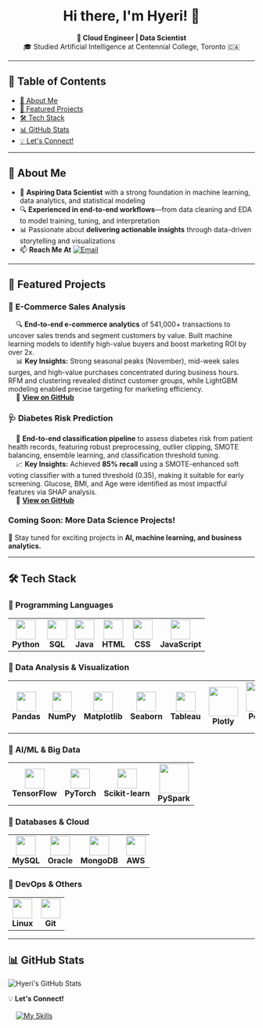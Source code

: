 <!-- GitHub Profile README -->

<h1 align="center">Hi there, I'm Hyeri! 👋</h1>

<p align="center">
  <b>🚀 Cloud Engineer | Data Scientist</b><br>
  🎓 Studied Artificial Intelligence at Centennial College, Toronto 🇨🇦
</p>

---

## 📖 Table of Contents
- [📌 About Me](#about-me)
- [📂 Featured Projects](#featured-projects)
- [🛠️ Tech Stack](#tech-stack)
- [📊 GitHub Stats](#github-stats)
- [💡 Let's Connect!](#lets-connect)

---

## <a name="about-me"></a>📌 About Me
- 🧠 **Aspiring Data Scientist** with a strong foundation in machine learning, data analytics, and statistical modeling  
- 🔍 **Experienced in end-to-end workflows**—from data cleaning and EDA to model training, tuning, and interpretation
- 📊 Passionate about **delivering actionable insights** through data-driven storytelling and visualizations
- 📫 **Reach Me At** [![Email](https://img.shields.io/badge/Email-hyeri5524%40gmail.com-blue?style=flat-square&logo=gmail)](mailto:hyeri5524@gmail.com)

---

## <a name="featured-projects"></a>📂 Featured Projects
### 🛒 **E-Commerce Sales Analysis**
&nbsp;&nbsp;&nbsp;&nbsp;🔍 **End-to-end e-commerce analytics** of 541,000+ transactions to uncover sales trends and segment customers by value. Built machine learning models to identify high-value buyers and boost marketing ROI by over 2x.   
&nbsp;&nbsp;&nbsp;&nbsp;📊 **Key Insights:** Strong seasonal peaks (November), mid-week sales surges, and high-value purchases concentrated during business hours. RFM and clustering revealed distinct customer groups, while LightGBM modeling enabled precise targeting for marketing efficiency.   
&nbsp;&nbsp;&nbsp;&nbsp;🔗 **[View on GitHub](https://github.com/Hyeri-Jerrie-Kim/ecommerce-sales-analysis.git)**  

### 🩺 **Diabetes Risk Prediction**
&nbsp;&nbsp;&nbsp;&nbsp;🔬  **End-to-end classification pipeline** to assess diabetes risk from patient health records, featuring robust preprocessing, outlier clipping, SMOTE balancing, ensemble learning, and classification threshold tuning.   
&nbsp;&nbsp;&nbsp;&nbsp;📈 **Key Insights:** Achieved **85% recall** using a SMOTE-enhanced soft voting classifier with a tuned threshold (0.35), making it suitable for early screening. Glucose, BMI, and Age were identified as most impactful features via SHAP analysis.   
&nbsp;&nbsp;&nbsp;&nbsp;🔗 **[View on GitHub](https://github.com/Hyeri-Jerrie-Kim/supervised-learning/tree/main/diabetes-risk-prediction)**  

### **Coming Soon: More Data Science Projects!**
🚀 Stay tuned for exciting projects in **AI, machine learning, and business analytics.**

---

## <a name="tech-stack">🛠️ Tech Stack
### 🔹 Programming Languages
<table>
  <tr>
    <td align="center"><img src="https://skillicons.dev/icons?i=python" width="40"><br><b>Python</b></td>
    <td align="center"><img src="https://skillicons.dev/icons?i=mysql" width="40"><br><b>SQL</b></td>
    <td align="center"><img src="https://skillicons.dev/icons?i=java" width="40"><br><b>Java</b></td>
    <td align="center"><img src="https://skillicons.dev/icons?i=html" width="40"><br><b>HTML</b></td>
    <td align="center"><img src="https://skillicons.dev/icons?i=css" width="40"><br><b>CSS</b></td>
    <td align="center"><img src="https://skillicons.dev/icons?i=js" width="40"><br><b>JavaScript</b></td>
  </tr>
</table>

### 🔹 Data Analysis & Visualization
<table>
  <tr>
    <td align="center"><img src="https://go-skill-icons.vercel.app/api/icons?i=pandas" width="40"><br><b>Pandas</b></td>
    <td align="center"><img src="https://go-skill-icons.vercel.app/api/icons?i=numpy" width="40"><br><b>NumPy</b></td>
    <td align="center"><img src="https://go-skill-icons.vercel.app/api/icons?i=matplotlib" width="40"><br><b>Matplotlib</b></td>
    <td align="center"><img src="https://go-skill-icons.vercel.app/api/icons?i=seaborn" width="40"><br><b>Seaborn</b></td>
    <td align="center"><img src="https://go-skill-icons.vercel.app/api/icons?i=tableau" width="40"><br><b>Tableau</b></td>
    <td align="center"><img src="https://img.shields.io/badge/-Plotly-3F4F75?style=flat-square" width="60"><br><b>Plotly</b></td>
    <td align="center"><img src="https://img.shields.io/badge/-Power%20BI-F2C811?style=flat-square&logo=power-bi&logoColor=black" width="60"><br><b>Power BI</b></td>
  </tr>
</table>


### 🔹 AI/ML & Big Data
<table>
  <tr>
    <td align="center"><img src="https://go-skill-icons.vercel.app/api/icons?i=tensorflow" width="40"><br><b>TensorFlow</b></td>
    <td align="center"><img src="https://go-skill-icons.vercel.app/api/icons?i=pytorch" width="40"><br><b>PyTorch</b></td>
    <td align="center"><img src="https://go-skill-icons.vercel.app/api/icons?i=scikitlearn" width="40"><br><b>Scikit-learn</b></td>
    <td align="center"><img src="https://img.shields.io/badge/-PySpark-FDEE21?style=flat-square&logo=apache-spark&logoColor=black" width="60"><br><b>PySpark</b></td>
  </tr>
</table>


### 🔹 Databases & Cloud
<table>
  <tr>
    <td align="center"><img src="https://go-skill-icons.vercel.app/api/icons?i=mysql" width="40"><br><b>MySQL</b></td>
    <td align="center"><img src="https://go-skill-icons.vercel.app/api/icons?i=oracle" width="40"><br><b>Oracle</b></td>
    <td align="center"><img src="https://go-skill-icons.vercel.app/api/icons?i=mongodb" width="40"><br><b>MongoDB</b></td>
    <td align="center"><img src="https://go-skill-icons.vercel.app/api/icons?i=aws" width="40"><br><b>AWS</b></td>
  </tr>
</table>

### 🔹 DevOps & Others
<table>
  <tr>
    <td align="center"><img src="https://go-skill-icons.vercel.app/api/icons?i=linux" width="40"><br><b>Linux</b></td>
    <td align="center"><img src="https://go-skill-icons.vercel.app/api/icons?i=git" width="40"><br><b>Git</b></td>
  </tr>
</table>

---

## <a name="github-stats"></a>📊 GitHub Stats  
![Hyeri's GitHub Stats](https://github-readme-stats.vercel.app/api?username=hyeri-jerrie-kim&show_icons=true&theme=radical)

💡 <a name="lets-connect"></a> **Let's Connect!**  
<br>&nbsp;&nbsp;&nbsp;&nbsp;[![My Skills](https://go-skill-icons.vercel.app/api/icons?i=linkedin&perline=3)](https://www.linkedin.com/in/hyerikim-ds)  
